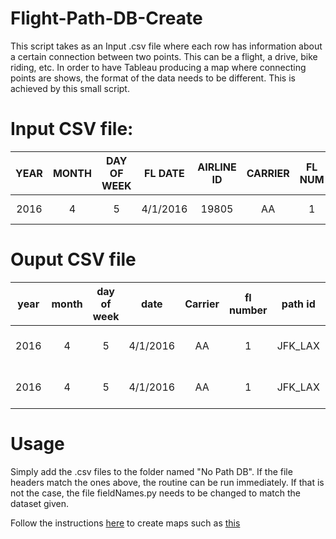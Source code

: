 # Flight-Path-DB-Create
This script takes as an Input .csv file where each row has information about a certain connection between two points. This can be a flight, a drive, bike riding, etc. In order to have Tableau producing a map where connecting points are shows, the format of the data needs to be different. This is achieved by this small script.

# Input CSV file:
**YEAR**|**MONTH**|**DAY OF WEEK**|**FL DATE**|**AIRLINE ID**|**CARRIER**|**FL NUM**|**ORIGIN**|**ORIGIN CITY\_NAME**|**DEST**|**DEST CITY\_NAME**
:-----:|:-----:|:-----:|:-----:|:-----:|:-----:|:-----:|:-----:|:-----:|:-----:|:-----:
2016|4|5|4/1/2016|19805|AA|1|JFK|New York, NY|LAX|Los Angeles, CA


# Ouput CSV file
**year**|**month**|**day of week**|**date**|**Carrier**|**fl number**|**path id**|**airport**|**city**|**path order**|**distance**
:-----:|:-----:|:-----:|:-----:|:-----:|:-----:|:-----:|:-----:|:-----:|:-----:|:-----:
2016|4|5|4/1/2016|AA|1|JFK\_LAX|JFK|New York, NY|1|2475
2016|4|5|4/1/2016|AA|1|JFK\_LAX|LAX|Los Angeles, CA|2|2475

# Usage
Simply add the .csv files to the folder named "No Path DB". If the file headers match the ones above, the routine can be run immediately. If that is not the case, the file fieldNames.py needs to be changed to match the dataset given. 

Follow the instructions [here](https://onlinehelp.tableau.com/current/pro/desktop/en-us/maps_howto_origin_destination.html) to create maps such as [this](https://public.tableau.com/en-us/s/blog/2015/05/visualizing-more-five-million-flights)
